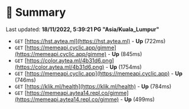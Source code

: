 # 📖 Summary
Last updated: **18/11/2022, 5:39:21 PG "Asia/Kuala_Lumpur"**

- `GET` [https://hst.aytea.ml](https://hst.aytea.ml) - **Up** (722ms)
- `GET` [https://memeapi.cyclic.app/gimme](https://memeapi.cyclic.app/gimme) - **Up** (845ms)
- `GET` [https://color.aytea.ml/4b31d6.png](https://color.aytea.ml/4b31d6.png) - **Up** (1754ms)
- `GET` [https://memeapi.cyclic.app](https://memeapi.cyclic.app) - **Up** (746ms)
- `GET` [https://klik.ml/health](https://klik.ml/health) - **Up** (784ms)
- `GET` [https://memeapi.aytea14.repl.co/gimme](https://memeapi.aytea14.repl.co/gimme) - **Up** (499ms)
